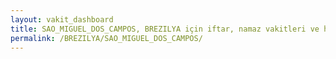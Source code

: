 ```yaml
---
layout: vakit_dashboard
title: SAO_MIGUEL_DOS_CAMPOS, BREZILYA için iftar, namaz vakitleri ve hava durumu - ilçe/eyalet seç
permalink: /BREZILYA/SAO_MIGUEL_DOS_CAMPOS/
---
```


<script type="text/javascript">
  var GLOBAL_COUNTRY = 'BREZILYA';
  var GLOBAL_CITY = 'SAO_MIGUEL_DOS_CAMPOS';
  var GLOBAL_STATE = '';
  var lat = 72;
  var lon = 21;
</script>
